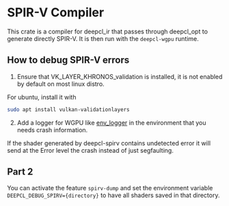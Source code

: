 # SPIR-V Compiler
This crate is a compiler for deepcl_ir that passes through deepcl_opt to generate directly SPIR-V. It is then run with the `deepcl-wgpu` runtime.

## How to debug SPIR-V errors
1. Ensure that VK_LAYER_KHRONOS_validation is installed, it is not enabled by default on most linux distro.

For ubuntu, install it with
```bash
sudo apt install vulkan-validationlayers
```
2. Add a logger for WGPU like [env_logger](https://docs.rs/env_logger/latest/env_logger/) in the environment that you needs crash information.


If the shader generated by deepcl-spirv contains undetected error it will send at the Error level the crash instead of just segfaulting.

## Part 2

You can activate the feature `spirv-dump` and set the environment variable `DEEPCL_DEBUG_SPIRV={directory}` to have all shaders saved in that directory.
